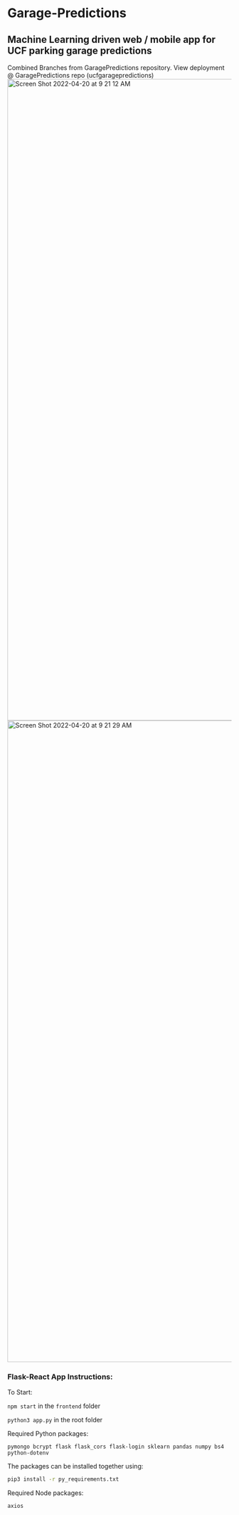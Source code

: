 # Garage-Predictions
## Machine Learning driven web / mobile app for UCF parking garage predictions

Combined Branches from GaragePredictions repository. View deployment @ GaragePredictions repo (ucfgaragepredictions)
<img width="1439" alt="Screen Shot 2022-04-20 at 9 21 12 AM" src="https://user-images.githubusercontent.com/53448605/164239923-7201d05d-59f6-4bea-9c12-8f1db93f7301.png">
<img width="1439" alt="Screen Shot 2022-04-20 at 9 21 29 AM" src="https://user-images.githubusercontent.com/53448605/164239930-e79b0bb5-1ced-4a6e-8c8b-49b325099d62.png">



### Flask-React App Instructions:

To Start:

`npm start` in the `frontend` folder

`python3 app.py` in the root folder

Required Python packages:

`pymongo bcrypt flask flask_cors flask-login sklearn pandas numpy bs4 python-dotenv`

The packages can be installed together using:

```bash
pip3 install -r py_requirements.txt
```

Required Node packages:

`axios`
